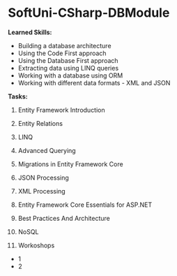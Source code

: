 # SoftUni-CSharp-DBModule

**Learned Skills:**
- Building a database architecture
- Using the Code First approach
- Using the Database First approach
- Extracting data using LINQ queries
- Working with a database using ORM
- Working with different data formats - XML ​​and JSON

**Tasks:**

1. Entity Framework Introduction

2. Entity Relations

3. LINQ

4. Advanced Querying

5. Migrations in Entity Framework Core

6. JSON Processing

7. XML Processing

8. Entity Framework Core Essentials for ASP.NET

9. Best Practices And Architecture

10. NoSQL

11. Workoshops
- 1
- 2
